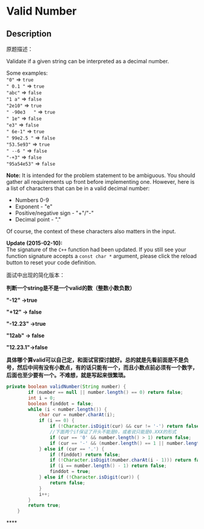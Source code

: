 # Valid Number

## Description

原题描述：

Validate if a given string can be interpreted as a decimal number.

Some examples:  
`"0"` =&gt; `true`  
`" 0.1 "` =&gt; `true`  
`"abc"` =&gt; `false`  
`"1 a"` =&gt; `false`  
`"2e10"` =&gt; `true`  
`" -90e3   "` =&gt; `true`  
`" 1e"` =&gt; `false`  
`"e3"` =&gt; `false`  
`" 6e-1"` =&gt; `true`  
`" 99e2.5 "` =&gt; `false`  
`"53.5e93"` =&gt; `true`  
`" --6 "` =&gt; `false`  
`"-+3"` =&gt; `false`  
`"95a54e53"` =&gt; `false`

**Note:** It is intended for the problem statement to be ambiguous. You should gather all requirements up front before implementing one. However, here is a list of characters that can be in a valid decimal number:

* Numbers 0-9
* Exponent - "e"
* Positive/negative sign - "+"/"-"
* Decimal point - "."

Of course, the context of these characters also matters in the input.

**Update \(2015-02-10\):**  
The signature of the `C++` function had been updated. If you still see your function signature accepts a `const char *` argument, please click the reload button to reset your code definition.

面试中出现的简化版本：

  
**判断一个string是不是一个valid的数（整数小数负数）**

**"-12" -&gt;true**

**"+12" -&gt; false**

**"-12.23" -&gt;true**

**"12ab" -&gt; false**

**"12.23.1"-&gt;false** 

**具体哪个算valid可以自己定，和面试官探讨就好。总的就是先看前面是不是负号，然后中间有没有小数点，有的话只能有一个，而且小数点前必须有一个数字，后面也至少要有一个。不难想，就是写起来很繁琐。**

```java
private boolean validNumber(String number) {
        if (number == null || number.length() == 0) return false;
        int i = 0;
        boolean finddot = false;
        while (i < number.length()) {
            char cur = number.charAt(i);
            if (i == 0) {
                if (!Character.isDigit(cur) && cur != '-') return false;
                //下面两个if保证了开头不能是0，或者说只能是0.XXX的形式
                if (cur == '0' && number.length() > 1) return false;
                if (cur == '-' && (number.length() == 1 || number.length() > 2 && number.charAt(1) == '0' && number.charAt(2) != '.')) return false;
            } else if (cur == '.') {
                if (finddot) return false;
                if (!Character.isDigit(number.charAt(i - 1))) return false;
                if (i == number.length() - 1) return false;
                finddot = true;
            } else if (!Character.isDigit(cur)) {
                return false;
            }
            i++;
        }
        return true;
    }
```

\*\*\*\*

